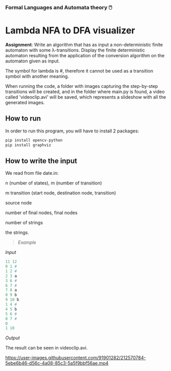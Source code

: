 ### Formal Languages and Automata theory :computer_mouse:
# Lambda NFA to DFA visualizer

**Assignment**: Write an algorithm that has as input a non-deterministic finite automaton with some λ-transitions. Display the finite deterministic automaton resulting from the application of the conversion algorithm on the automaton given as input. 

The symbol for lambda is #, therefore it cannot be used as a transition symbol with another meaning.

When running the code, a folder with images capturing the step-by-step transitions will be created, and in the folder where main.py is found, a video called 'videoclip.avi' will be saved, which represents a slideshow with all the generated images.

## How to run 
In order to run this program, you will have to install 2 packages:

``` python
pip install opencv-python
pip install graphviz
```

## How to write the input
We read from file date.in:

n (number of states), m (number of transition)

m transition (start node, destination node, transition)

source node

number of final nodes, final nodes

number of strings

the strings.

> _Example_

_Input_
``` python
11 12
0 1 #
1 2 #
2 3 a
3 6 #
6 7 #
7 8 a
8 9 b
9 10 b
1 4 #
4 5 b
5 6 #
0 7 #
0
1 10
```
_Output_

The result can be seen in videoclip.avi.

https://user-images.githubusercontent.com/91901282/212570784-5ebe6b46-d56c-4a08-85c3-5a5f9bbf56ae.mp4

